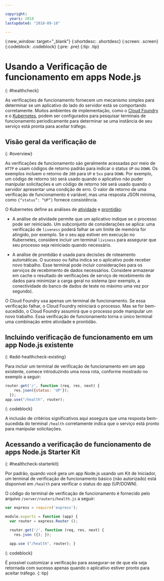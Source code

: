 ```yaml
---

copyright:
  years: 2018
lastupdated: "2018-09-18"

---
```


{:new_window: target="_blank"}
{:shortdesc: .shortdesc}
{:screen: .screen}
{:codeblock: .codeblock}
{:pre: .pre}
{:tip: .tip}

# Usando a Verificação de funcionamento em apps Node.js
{: #healthcheck}

As verificações de funcionamento fornecem um mecanismo simples para determinar se um aplicativo do lado do servidor está se comportando corretamente. Muitos ambientes de implementação, como o [Cloud Foundry](https://www.ibm.com/cloud/cloud-foundry) e o [Kubernetes](https://www.ibm.com/cloud/container-service), podem ser configurados para pesquisar terminais de funcionamento periodicamente para determinar se uma instância de seu serviço está pronta para aceitar tráfego.

## Visão geral da verificação de
{: #overview}

As verificações de funcionamento são geralmente acessadas por meio de `HTTP` e usam códigos de retorno padrão para indicar o status `UP` ou `DOWN`. Os exemplos incluem o retorno de `200` para `UP` e `5xx` para `DOWN`. Por exemplo, um código de retorno `503` será usado quando o aplicativo não puder manipular solicitações e um código de retorno `500` será usado quando o servidor apresentar uma condição de erro. O valor de retorno de uma verificação de funcionamento é variável, mas uma resposta JSON mínima, como `{“status”: “UP”}` fornece consistência.

O Kubernetes define as análises de [atividade](https://kubernetes.io/docs/tasks/configure-pod-container/configure-liveness-readiness-probes/) e [prontidão](https://kubernetes.io/docs/tasks/configure-pod-container/configure-liveness-readiness-probes/):

* A análise de atividade permite que um aplicativo indique se o processo pode ser reiniciado. Um subconjunto de considerações se aplica: uma verificação de `liveness` poderá falhar se um limite de memória for atingido, por exemplo. Se o seu app estiver em execução no Kubernetes, considere incluir um terminal `liviness` para assegurar que seu processo seja reiniciado quando necessário.

* A análise de prontidão é usada para decisões de roteamento automáticas. O sucesso ou falha indica se o aplicativo pode receber novo trabalho. Esse terminal pode incluir considerações para os serviços de recebimento de dados necessários. Considere armazenar em cache o resultado de verificações de serviço de recebimento de dados para minimizar a carga geral no sistema (por exemplo, a conectividade do banco de dados de teste no máximo uma vez por segundo).

O Cloud Foundry usa apenas um terminal de funcionamento. Se essa verificação falhar, o Cloud Foundry reiniciará o processo. Mas se for bem-sucedido, o Cloud Foundry assumirá que o processo pode manipular um novo trabalho. Essa verificação de funcionamento torna o único terminal uma combinação entre atividade e prontidão.

## Incluindo verificação de funcionamento em um app Node.js existente
{: #add-healthcheck-existing}

Para incluir um terminal de verificação de funcionamento em um app existente, comece introduzindo uma nova rota, conforme mostrado no exemplo a seguir:
```js
router.get('/', function (req, res, next) {
    res.json({status: 'UP'});
  });
app.use("/health", router);
```
{: codeblock}

A inclusão de critérios significativos aqui assegura que uma resposta bem-sucedida do terminal `/health` corretamente indica que o serviço está pronto para manipular solicitações.

## Acessando a verificação de funcionamento de apps Node.js Starter Kit
{: #healthcheck-starterkit}

Por padrão, quando você gera um app Node.js usando um Kit de Iniciador, um terminal de verificação de funcionamento básico (não autorizado) está disponível em `/health` para verificar o status do app (UP/DOWN).

O código do terminal de verificação de funcionamento é fornecido pelo arquivo `/server/routers/health.js` a seguir:
```js
var express = require('express');

module.exports = function (app) {
  var router = express.Router ();

  router.get('/', function (req, res, next) {
    res.json ({); });

  app.use ("/health", router); }
```
{: codeblock}

É possível customizar a verificação para assegurar-se de que ela seja retornada com sucesso apenas quando o aplicativo estiver pronto para aceitar tráfego.
{: tip}
